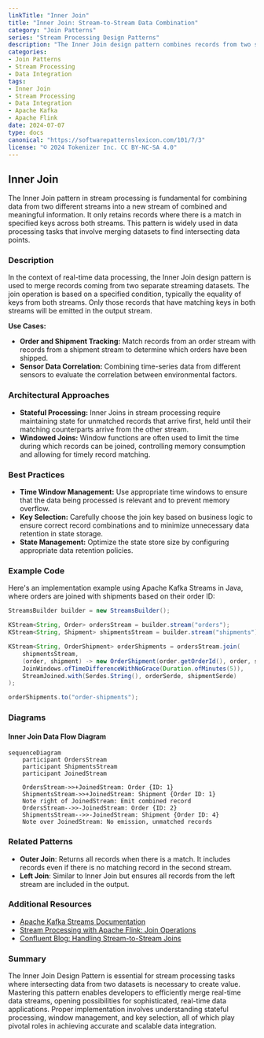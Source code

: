 ```yaml
---
linkTitle: "Inner Join"
title: "Inner Join: Stream-to-Stream Data Combination"
category: "Join Patterns"
series: "Stream Processing Design Patterns"
description: "The Inner Join design pattern combines records from two streams based on matching keys. It includes only those records where the join condition is satisfied."
categories:
- Join Patterns
- Stream Processing
- Data Integration
tags:
- Inner Join
- Stream Processing
- Data Integration
- Apache Kafka
- Apache Flink
date: 2024-07-07
type: docs
canonical: "https://softwarepatternslexicon.com/101/7/3"
license: "© 2024 Tokenizer Inc. CC BY-NC-SA 4.0"
---
```


## Inner Join

The Inner Join pattern in stream processing is fundamental for combining data from two different streams into a new stream of combined and meaningful information. It only retains records where there is a match in specified keys across both streams. This pattern is widely used in data processing tasks that involve merging datasets to find intersecting data points.

### Description

In the context of real-time data processing, the Inner Join design pattern is used to merge records coming from two separate streaming datasets. The join operation is based on a specified condition, typically the equality of keys from both streams. Only those records that have matching keys in both streams will be emitted in the output stream. 

**Use Cases:**
- **Order and Shipment Tracking:** Match records from an order stream with records from a shipment stream to determine which orders have been shipped.
- **Sensor Data Correlation:** Combining time-series data from different sensors to evaluate the correlation between environmental factors.

### Architectural Approaches

- **Stateful Processing:** Inner Joins in stream processing require maintaining state for unmatched records that arrive first, held until their matching counterparts arrive from the other stream.
- **Windowed Joins:** Window functions are often used to limit the time during which records can be joined, controlling memory consumption and allowing for timely record matching.

### Best Practices

- **Time Window Management:** Use appropriate time windows to ensure that the data being processed is relevant and to prevent memory overflow.
- **Key Selection:** Carefully choose the join key based on business logic to ensure correct record combinations and to minimize unnecessary data retention in state storage.
- **State Management:** Optimize the state store size by configuring appropriate data retention policies.

### Example Code

Here's an implementation example using Apache Kafka Streams in Java, where orders are joined with shipments based on their order ID:

```java
StreamsBuilder builder = new StreamsBuilder();

KStream<String, Order> ordersStream = builder.stream("orders");
KStream<String, Shipment> shipmentsStream = builder.stream("shipments");

KStream<String, OrderShipment> orderShipments = ordersStream.join(
    shipmentsStream,
    (order, shipment) -> new OrderShipment(order.getOrderId(), order, shipment),
    JoinWindows.ofTimeDifferenceWithNoGrace(Duration.ofMinutes(5)),
    StreamJoined.with(Serdes.String(), orderSerde, shipmentSerde)
);

orderShipments.to("order-shipments");
```

### Diagrams

#### Inner Join Data Flow Diagram

```mermaid
sequenceDiagram
    participant OrdersStream
    participant ShipmentsStream
    participant JoinedStream

    OrdersStream->>+JoinedStream: Order {ID: 1}
    ShipmentsStream->>+JoinedStream: Shipment {Order ID: 1}
    Note right of JoinedStream: Emit combined record
    OrdersStream-->>-JoinedStream: Order {ID: 2}
    ShipmentsStream-->>-JoinedStream: Shipment {Order ID: 4}
    Note over JoinedStream: No emission, unmatched records
```

### Related Patterns

- **Outer Join**: Returns all records when there is a match. It includes records even if there is no matching record in the second stream.
- **Left Join**: Similar to Inner Join but ensures all records from the left stream are included in the output.

### Additional Resources

- [Apache Kafka Streams Documentation](https://kafka.apache.org/documentation/streams/)
- [Stream Processing with Apache Flink: Join Operations](https://nightlies.apache.org/flink/)
- [Confluent Blog: Handling Stream-to-Stream Joins](https://www.confluent.io/blog/)

### Summary

The Inner Join Design Pattern is essential for stream processing tasks where intersecting data from two datasets is necessary to create value. Mastering this pattern enables developers to efficiently merge real-time data streams, opening possibilities for sophisticated, real-time data applications. Proper implementation involves understanding stateful processing, window management, and key selection, all of which play pivotal roles in achieving accurate and scalable data integration.
